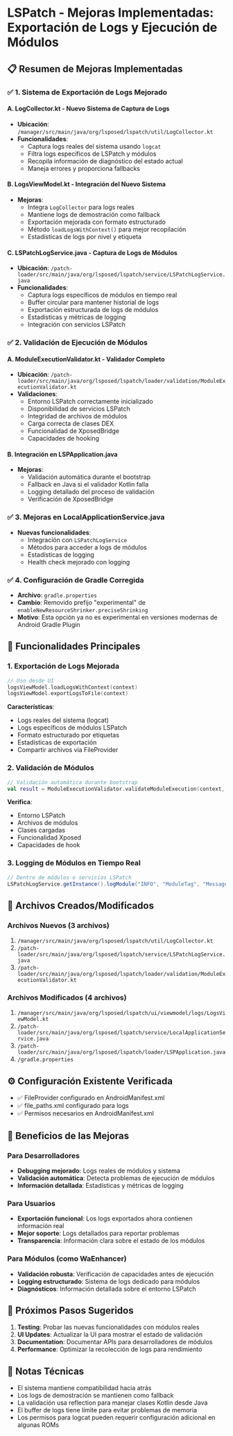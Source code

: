 # LSPatch - Mejoras Implementadas: Exportación de Logs y Ejecución de Módulos

## 📋 Resumen de Mejoras Implementadas

### ✅ 1. Sistema de Exportación de Logs Mejorado

#### A. LogCollector.kt - Nuevo Sistema de Captura de Logs

- **Ubicación**: `/manager/src/main/java/org/lsposed/lspatch/util/LogCollector.kt`
- **Funcionalidades**:
  - Captura logs reales del sistema usando `logcat`
  - Filtra logs específicos de LSPatch y módulos
  - Recopila información de diagnóstico del estado actual
  - Maneja errores y proporciona fallbacks

#### B. LogsViewModel.kt - Integración del Nuevo Sistema

- **Mejoras**:
  - Integra `LogCollector` para logs reales
  - Mantiene logs de demostración como fallback
  - Exportación mejorada con formato estructurado
  - Método `loadLogsWithContext()` para mejor recopilación
  - Estadísticas de logs por nivel y etiqueta

#### C. LSPatchLogService.java - Captura de Logs de Módulos

- **Ubicación**: `/patch-loader/src/main/java/org/lsposed/lspatch/service/LSPatchLogService.java`
- **Funcionalidades**:
  - Captura logs específicos de módulos en tiempo real
  - Buffer circular para mantener historial de logs
  - Exportación estructurada de logs de módulos
  - Estadísticas y métricas de logging
  - Integración con servicios LSPatch

### ✅ 2. Validación de Ejecución de Módulos

#### A. ModuleExecutionValidator.kt - Validador Completo

- **Ubicación**: `/patch-loader/src/main/java/org/lsposed/lspatch/loader/validation/ModuleExecutionValidator.kt`
- **Validaciones**:
  - Entorno LSPatch correctamente inicializado
  - Disponibilidad de servicios LSPatch
  - Integridad de archivos de módulos
  - Carga correcta de clases DEX
  - Funcionalidad de XposedBridge
  - Capacidades de hooking

#### B. Integración en LSPApplication.java

- **Mejoras**:
  - Validación automática durante el bootstrap
  - Fallback en Java si el validador Kotlin falla
  - Logging detallado del proceso de validación
  - Verificación de XposedBridge

### ✅ 3. Mejoras en LocalApplicationService.java

- **Nuevas funcionalidades**:
  - Integración con `LSPatchLogService`
  - Métodos para acceder a logs de módulos
  - Estadísticas de logging
  - Health check mejorado con logging

### ✅ 4. Configuración de Gradle Corregida

- **Archivo**: `gradle.properties`
- **Cambio**: Removido prefijo "experimental" de `enableNewResourceShrinker.preciseShrinking`
- **Motivo**: Esta opción ya no es experimental en versiones modernas de Android Gradle Plugin

## 🔧 Funcionalidades Principales

### 1. Exportación de Logs Mejorada

```kotlin
// Uso desde UI
logsViewModel.loadLogsWithContext(context)
logsViewModel.exportLogsToFile(context)
```

**Características**:

- Logs reales del sistema (logcat)
- Logs específicos de módulos LSPatch
- Formato estructurado por etiquetas
- Estadísticas de exportación
- Compartir archivos via FileProvider

### 2. Validación de Módulos

```kotlin
// Validación automática durante bootstrap
val result = ModuleExecutionValidator.validateModuleExecution(context, service, modules)
```

**Verifica**:

- Entorno LSPatch
- Archivos de módulos
- Clases cargadas
- Funcionalidad Xposed
- Capacidades de hook

### 3. Logging de Módulos en Tiempo Real

```java
// Dentro de módulos o servicios LSPatch
LSPatchLogService.getInstance().logModule("INFO", "ModuleTag", "Message", "ModuleName");
```

## 📁 Archivos Creados/Modificados

### Archivos Nuevos (3 archivos)

1. `/manager/src/main/java/org/lsposed/lspatch/util/LogCollector.kt`
2. `/patch-loader/src/main/java/org/lsposed/lspatch/service/LSPatchLogService.java`
3. `/patch-loader/src/main/java/org/lsposed/lspatch/loader/validation/ModuleExecutionValidator.kt`

### Archivos Modificados (4 archivos)

1. `/manager/src/main/java/org/lsposed/lspatch/ui/viewmodel/logs/LogsViewModel.kt`
2. `/patch-loader/src/main/java/org/lsposed/lspatch/service/LocalApplicationService.java`
3. `/patch-loader/src/main/java/org/lsposed/lspatch/loader/LSPApplication.java`
4. `/gradle.properties`

## ⚙️ Configuración Existente Verificada

- ✅ FileProvider configurado en AndroidManifest.xml
- ✅ file_paths.xml configurado para logs
- ✅ Permisos necesarios en AndroidManifest.xml

## 🎯 Beneficios de las Mejoras

### Para Desarrolladores

- **Debugging mejorado**: Logs reales de módulos y sistema
- **Validación automática**: Detecta problemas de ejecución de módulos
- **Información detallada**: Estadísticas y métricas de logging

### Para Usuarios

- **Exportación funcional**: Los logs exportados ahora contienen información real
- **Mejor soporte**: Logs detallados para reportar problemas
- **Transparencia**: Información clara sobre el estado de los módulos

### Para Módulos (como WaEnhancer)

- **Validación robusta**: Verificación de capacidades antes de ejecución
- **Logging estructurado**: Sistema de logs dedicado para módulos
- **Diagnósticos**: Información detallada sobre el entorno LSPatch

## 🚀 Próximos Pasos Sugeridos

1. **Testing**: Probar las nuevas funcionalidades con módulos reales
2. **UI Updates**: Actualizar la UI para mostrar el estado de validación
3. **Documentation**: Documentar APIs para desarrolladores de módulos
4. **Performance**: Optimizar la recolección de logs para rendimiento

## 📝 Notas Técnicas

- El sistema mantiene compatibilidad hacia atrás
- Los logs de demostración se mantienen como fallback
- La validación usa reflection para manejar clases Kotlin desde Java
- El buffer de logs tiene límite para evitar problemas de memoria
- Los permisos para logcat pueden requerir configuración adicional en algunas ROMs
